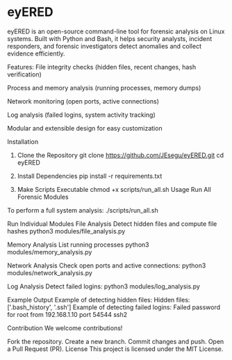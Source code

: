 # eyERED
eyERED is an open-source command-line tool for forensic analysis on Linux systems. Built with Python and Bash, it helps security analysts, incident responders, and forensic investigators detect anomalies and collect evidence efficiently.

Features:
File integrity checks (hidden files, recent changes, hash verification)

Process and memory analysis (running processes, memory dumps)

Network monitoring (open ports, active connections)

Log analysis (failed logins, system activity tracking)

Modular and extensible design for easy customization


Installation
1. Clone the Repository
git clone https://github.com/JEsegu/eyERED.git
cd eyERED

2. Install Dependencies
pip install -r requirements.txt

3. Make Scripts Executable
chmod +x scripts/run_all.sh
Usage
Run All Forensic Modules

To perform a full system analysis:
./scripts/run_all.sh

Run Individual Modules
File Analysis
Detect hidden files and compute file hashes
python3 modules/file_analysis.py

Memory Analysis
List running processes
python3 modules/memory_analysis.py

Network Analysis
Check open ports and active connections:
python3 modules/network_analysis.py

Log Analysis
Detect failed logins:
python3 modules/log_analysis.py

Example Output
Example of detecting hidden files:
Hidden files: ['.bash_history', '.ssh']
Example of detecting failed logins:
Failed password for root from 192.168.1.10 port 54544 ssh2


Contribution
We welcome contributions!

Fork the repository.
Create a new branch.
Commit changes and push.
Open a Pull Request (PR).
License
This project is licensed under the MIT License.

